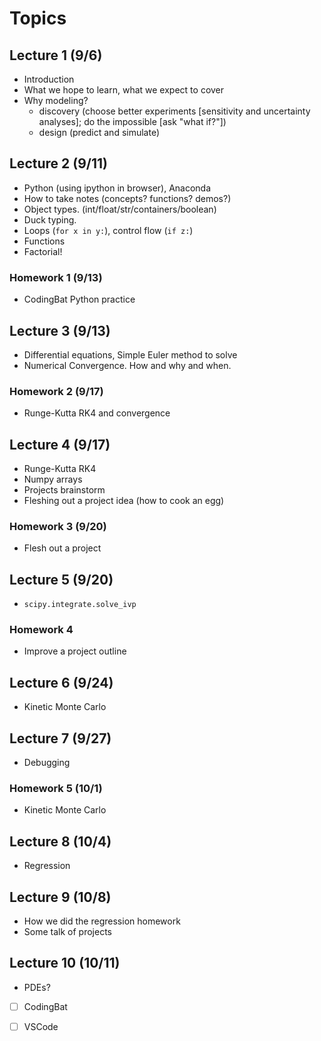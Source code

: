 # Topics 

## Lecture 1 (9/6)
* Introduction
* What we hope to learn, what we expect to cover
* Why modeling?
  - discovery (choose better experiments [sensitivity and uncertainty analyses]; do the impossible [ask "what if?"])
  - design (predict and simulate)

## Lecture 2 (9/11)
* Python (using ipython in browser), Anaconda
* How to take notes (concepts? functions? demos?)
* Object types. (int/float/str/containers/boolean) 
* Duck typing.
* Loops (`for x in y:`), control flow (`if z:`)
* Functions
* Factorial!

### Homework 1 (9/13)
* CodingBat Python practice

## Lecture 3 (9/13)
* Differential equations, Simple Euler method to solve
* Numerical Convergence. How and why and when.

### Homework 2 (9/17)
* Runge-Kutta RK4 and convergence


## Lecture 4 (9/17)
* Runge-Kutta RK4
* Numpy arrays
* Projects brainstorm
* Fleshing out a project idea (how to cook an egg)

### Homework 3 (9/20)
* Flesh out a project

## Lecture 5 (9/20)
* `scipy.integrate.solve_ivp`

### Homework 4
* Improve a project outline

## Lecture 6 (9/24)
* Kinetic Monte Carlo

## Lecture 7 (9/27)
* Debugging

### Homework 5 (10/1)
* Kinetic Monte Carlo

## Lecture 8 (10/4)
* Regression

## Lecture 9 (10/8)
* How we did the regression homework
* Some talk of projects

## Lecture 10 (10/11)

* PDEs?


- [ ] CodingBat
- [ ] VSCode

